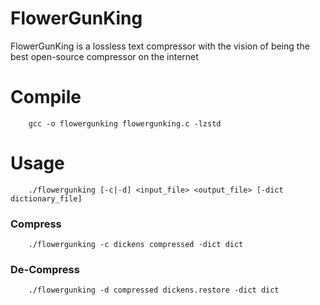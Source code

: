 # FlowerGunKing
FlowerGunKing is a lossless text compressor with the vision of being the best open-source compressor on the internet

# Compile
```
    gcc -o flowergunking flowergunking.c -lzstd
```

# Usage
```
    ./flowergunking [-c|-d] <input_file> <output_file> [-dict dictionary_file]
```

### Compress
```
    ./flowergunking -c dickens compressed -dict dict
```
### De-Compress
```
    ./flowergunking -d compressed dickens.restore -dict dict
```
